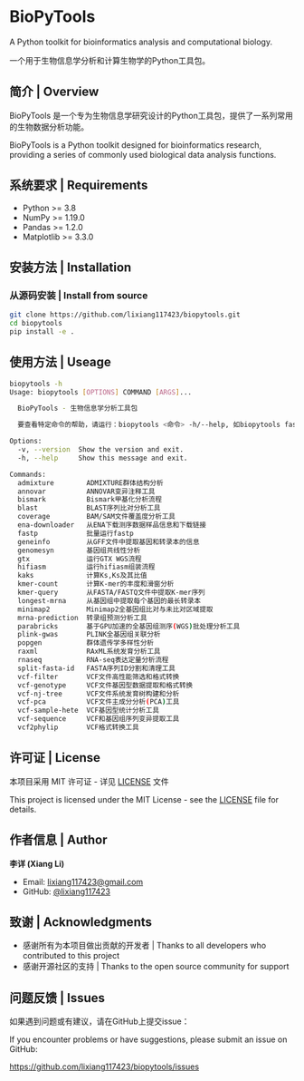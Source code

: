 # BioPyTools

A Python toolkit for bioinformatics analysis and computational biology.

一个用于生物信息学分析和计算生物学的Python工具包。

## 简介 | Overview

BioPyTools 是一个专为生物信息学研究设计的Python工具包，提供了一系列常用的生物数据分析功能。

BioPyTools is a Python toolkit designed for bioinformatics research, providing a series of commonly used biological data analysis functions.

## 系统要求 | Requirements

- Python >= 3.8
- NumPy >= 1.19.0
- Pandas >= 1.2.0
- Matplotlib >= 3.3.0

## 安装方法 | Installation


### 从源码安装 | Install from source

```bash
git clone https://github.com/lixiang117423/biopytools.git
cd biopytools
pip install -e .
```

## 使用方法 | Useage

```bash
biopytools -h           
Usage: biopytools [OPTIONS] COMMAND [ARGS]...

  BioPyTools - 生物信息学分析工具包

  要查看特定命令的帮助，请运行：biopytools <命令> -h/--help, 如biopytools fastp -h

Options:
  -v, --version  Show the version and exit.
  -h, --help     Show this message and exit.

Commands:
  admixture        ADMIXTURE群体结构分析
  annovar          ANNOVAR变异注释工具
  bismark          Bismark甲基化分析流程
  blast            BLAST序列比对分析工具
  coverage         BAM/SAM文件覆盖度分析工具
  ena-downloader   从ENA下载测序数据样品信息和下载链接
  fastp            批量运行fastp
  geneinfo         从GFF文件中提取基因和转录本的信息
  genomesyn        基因组共线性分析
  gtx              运行GTX WGS流程
  hifiasm          运行hifiasm组装流程
  kaks             计算Ks,Ks及其比值
  kmer-count       计算K-mer的丰度和滑窗分析
  kmer-query       从FASTA/FASTQ文件中提取K-mer序列
  longest-mrna     从基因组中提取每个基因的最长转录本
  minimap2         Minimap2全基因组比对与未比对区域提取
  mrna-prediction  转录组预测分析工具
  parabricks       基于GPU加速的全基因组测序(WGS)批处理分析工具
  plink-gwas       PLINK全基因组关联分析
  popgen           群体遗传学多样性分析
  raxml            RAxML系统发育分析工具
  rnaseq           RNA-seq表达定量分析流程
  split-fasta-id   FASTA序列ID分割和清理工具
  vcf-filter       VCF文件高性能筛选和格式转换
  vcf-genotype     VCF文件基因型数据提取和格式转换
  vcf-nj-tree      VCF文件系统发育树构建和分析
  vcf-pca          VCF文件主成分分析(PCA)工具
  vcf-sample-hete  VCF基因型统计分析工具
  vcf-sequence     VCF和基因组序列变异提取工具
  vcf2phylip       VCF格式转换工具
```

## 许可证 | License

本项目采用 MIT 许可证 - 详见 [LICENSE](LICENSE) 文件

This project is licensed under the MIT License - see the [LICENSE](LICENSE) file for details.

## 作者信息 | Author

**李详 (Xiang Li)**
- Email: lixiang117423@gmail.com
- GitHub: [@lixiang117423](https://github.com/lixiang117423)

## 致谢 | Acknowledgments

- 感谢所有为本项目做出贡献的开发者 | Thanks to all developers who contributed to this project
- 感谢开源社区的支持 | Thanks to the open source community for support

## 问题反馈 | Issues

如果遇到问题或有建议，请在GitHub上提交issue：

If you encounter problems or have suggestions, please submit an issue on GitHub:

https://github.com/lixiang117423/biopytools/issues
